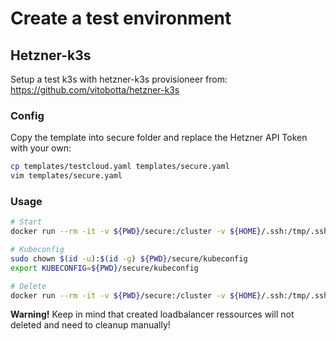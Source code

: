 # Create a test environment

## Hetzner-k3s

Setup a test k3s with hetzner-k3s provisioneer from: <https://github.com/vitobotta/hetzner-k3s>

### Config

Copy the template into secure folder and replace the Hetzner API Token with your own:

```bash
cp templates/testcloud.yaml templates/secure.yaml
vim templates/secure.yaml
```

### Usage

```bash
# Start
docker run --rm -it -v ${PWD}/secure:/cluster -v ${HOME}/.ssh:/tmp/.ssh vitobotta/hetzner-k3s:v0.4.3 create-cluster --config-file /cluster/testcloud.yaml

# Kubeconfig
sudo chown $(id -u):$(id -g) ${PWD}/secure/kubeconfig
export KUBECONFIG=${PWD}/secure/kubeconfig

# Delete
docker run --rm -it -v ${PWD}/secure:/cluster -v ${HOME}/.ssh:/tmp/.ssh vitobotta/hetzner-k3s:v0.4.3 delete-cluster --config-file /cluster/testcloud.yaml
```

**Warning!** Keep in mind that created loadbalancer ressources will not deleted and need to cleanup manually!
